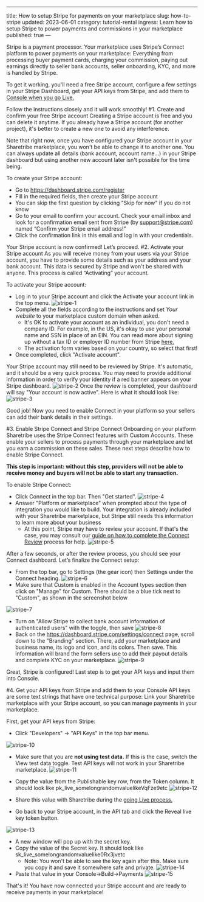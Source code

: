 ---
title: How to setup Stripe for payments on your marketplace
slug: how-to-stripe
updated: 2023-06-01
category: tutorial-rental
ingress: Learn how to setup Stripe to power payments and commissions in your marketplace 
 published: true
—

Stripe is a payment processor. Your marketplace uses Stripe’s Connect platform to power payments on your marketplace: Everything from processing buyer payment cards, charging your commission, paying out earnings directly to seller bank accounts, seller onboarding, KYC, and more is handled by Stripe.

To get it working, you'll need a free Stripe account, configure a few settings in your Stripe Dashboard, get your API keys from Stripe, and add them to [Console when you go Live.](GOINGLIVEARTICLE)

Follow the instructions closely and it will work smoothly!
#1. Create and confirm your free Stripe account
Creating a Stripe account is free and you can delete it anytime. If you already have a Stripe account (for another project), it's better to create a new one to avoid any interference.

 

Note that right now, once you have configured your Stripe account in your Sharetribe marketplace, you won't be able to change it to another one. You can always update all details (bank account, account name...) in your Stripe dashboard but using another new account later isn't possible for the time being.

To create your Stripe account:

- Go to https://dashboard.stripe.com/register
- Fill in the required fields, then create your Stripe account
- You can skip the first question by clicking "Skip for now" if you do not know 
- Go to your email to confirm your account. Check your email inbox and look for a confirmation email sent from Stripe (by support@stripe.com) named “Confirm your Stripe email address!”
- Click the confirmation link in this email and log in with your credentials.

Your Stripe account is now confirmed! Let’s proceed.
#2. Activate your Stripe account
As you will receive money from your users via your Stripe account, you have to provide some details such as your address and your bank account. This data is secured by Stripe and won't be shared with anyone. This process is called “Activating” your account.

To activate your Stripe account:

- Log in to your Stripe account and click the Activate your account link in the top menu.
![stripe-1](./stripe-1.png)
- Complete all the fields according to the instructions and set _Your website_ to your marketplace custom domain when asked. 
    - It's OK to activate your account as an individual, you don't need a company ID. For example, in the US, it's okay to use your personal name and SSN in place of an EIN. You can read more about signing up without a tax ID or employer ID number from Stripe [here.](https://support.stripe.com/questions/signing-up-for-a-us-stripe-account-without-a-tax-id-or-employer-id-number)
    - The activation form varies based on your country, so select that first!
- Once completed, click "Activate account".

Your Stripe account may still need to be reviewed by Stripe. It's automatic, and it should be a very quick process. You may need to provide additional information in order to verify your identity if a red banner appears on your Stripe dashboard.
![stripe-2](./stripe-2.png)
Once the review is completed, your dashboard will say "Your account is now active". Here is what it should look like:
![stripe-3](./stripe-3.png)

Good job! Now you need to enable Connect in your platform so your sellers can add their bank details in their settings.

#3. Enable Stripe Connect and Stripe Connect Onboarding on your platform
Sharetribe uses the Stripe Connect features with Custom Accounts. These enable your sellers to process payments through your marketplace and let you earn a commission on these sales. These next steps describe how to enable Stripe Connect.

**This step is important: without this step, providers will not be able to receive money and buyers will not be able to start any transaction.**

To enable Stripe Connect:

- Click Connect in the top bar. Then "Get started". 
![stripe-4](./stripe-4.png)
- Answer "Platform or marketplace" when prompted about the type of integration you would like to build. Your integration is already included with your Sharetribe marketplace, but Stripe still needs this information to learn more about your business
    - At this point, Stripe may have to review your account. If that's the case, you may consult our [guide on how to complete the Connect Review](https://www.sharetribe.com/docs/how-to/stripe-connect-platform-review/) process for help.
![stripe-5](./stripe-5.png)

After a few seconds, or after the review process, you should see your Connect dashboard. Let’s finalize the Connect setup: 

- From the top bar, go to Settings (the gear icon) then Settings under the Connect heading.
![stripe-6](./stripe-6.png)
- Make sure that Custom is enabled in the Account types section then click on "Manage" for Custom. There should be a blue tick next to "Custom", as shown in the screenshot below

![stripe-7](./stripe-7.png)

- Turn on "Allow Stripe to collect bank account information of authenticated users" with the toggle, then save
![stripe-8](./stripe-8.png)
- Back on the https://dashboard.stripe.com/settings/connect page, scroll down to the "Branding" section. There, add your marketplace and business name, its logo and icon, and its colors. Then save. This information will brand the form sellers use to add their payout details and complete KYC on your marketplace. 
![stripe-9](./stripe-9.png)

Great, Stripe is configured! Last step is to get your API keys and input them into Console.

#4. Get your API keys from Stripe and add them to your Console
API keys are some text strings that have one technical purpose: Link your Sharetribe marketplace with your Stripe account, so you can manage payments in your marketplace.

First, get your API keys from Stripe:

- Click "Developers" →  "API Keys"  in the top bar menu.

![stripe-10](./stripe-10.png)
- Make sure that you are **not using test data.** If this is the case, switch the View test data toggle. Test API keys will not work in your Sharetribe marketplace.
![stripe-11](./stripe-11.png)

- Copy the value from the Publishable key row, from the Token column. It should look like pk_live_somelongrandomvaluelikeVqFze9etc 
![stripe-12](./stripe-12.png)
- Share this value with Sharetribe during the [going Live process.](LINKTOGOINGLIVE)

- Go back to your Stripe account, in the API tab and click the Reveal live key token button.

![stripe-13](./stripe-13.png)

- A new window will pop up with the secret key. 
- Copy the value of the Secret key. It should look like sk_live_somelongrandomvaluelike0Rx3jvetc 
    - Note: You won't be able to see the key again after this. Make sure you copy it and save it somewhere safe and private.
![stripe-14](./stripe-14.png)
- Paste that value in your Console->Build->Payments 
![stripe-15](./stripe-15.png)

That's it! You have now connected your Stripe account and are ready to receive payments in your marketplace!


 

 

 

